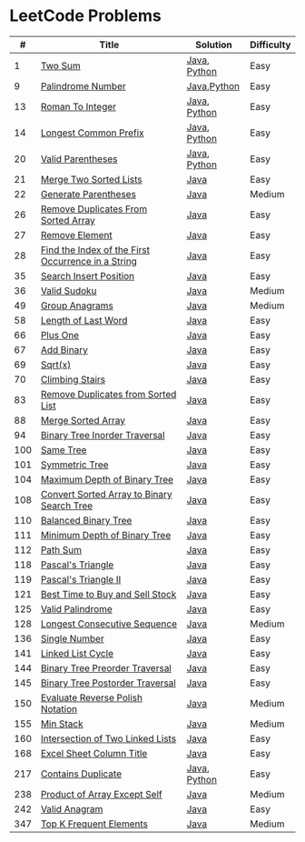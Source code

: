 LeetCode Problems
=================


| # | Title | Solution | Difficulty |
|---| ----- | -------- | ---------- |
|1|[Two Sum](https://leetcode.com/problems/two-sum/) | [Java](https://github.com/rokas293/LeetCode-Problems/blob/7426ec3b4403b735d60c71e3b0fc602c05ec754f/Algorithms/java/TwoSum/TwoSum.java), [Python](https://github.com/rokas293/LeetCode-Problems/blob/85e1e4bbcb41926639e9773315ec9feef517bc9e/Algorithms/python/TwoSum/TwoSum.py)|Easy|
|9|[Palindrome Number](https://leetcode.com/problems/palindrome-number/) | [Java](https://github.com/rokas293/LeetCode-Problems/blob/8d17e1d20b4d5fc86db5f3ada1eceaefc525b8e6/Algorithms/java/PalindromeNumber/PalindromeNumber.java),[Python](https://github.com/rokas293/LeetCode-Problems/blob/7cbbc71e6a7235fc582a0aa11c80b202ca05412f/Algorithms/python/PalindromeNumber/PalindromeNumber.py)|Easy|
|13|[Roman To Integer](https://leetcode.com/problems/roman-to-integer/) | [Java](https://github.com/rokas293/LeetCode-Problems/blob/1a4d192187fb254f0885fa5349bb137b18f165d9/Algorithms/java/RomanToInteger/RomanToInteger.java), [Python](https://github.com/rokas293/LeetCode-Problems/blob/48bbc65366e4a5cfe6493c918dbf4ef23664ebd8/Algorithms/python/RomanToInteger/RomanToInteger.py)|Easy|
|14|[Longest Common Prefix](https://leetcode.com/problems/longest-common-prefix/) | [Java](https://github.com/rokas293/LeetCode-Problems/blob/1a4d192187fb254f0885fa5349bb137b18f165d9/Algorithms/java/LongestCommonPrefix/LongestCommonPrefix.java), [Python](https://github.com/rokas293/LeetCode-Problems/blob/a4f328a4c3e1dd25c0a2b3ec9029756b7b724566/Algorithms/python/LongestCommonPrefix/LongestCommonPrefix.py)|Easy|
|20|[Valid Parentheses](https://leetcode.com/problems/valid-parentheses/) | [Java](https://github.com/rokas293/LeetCode-Problems/blob/a9dd46f0293b37087248083cc5dea4b024817a4e/Algorithms/java/ValidParenttheses/ValidParenttheses.java), [Python](https://github.com/rokas293/LeetCode-Problems/blob/25bc29266558b82e0acab9e84bfc5b82d90fbf76/Algorithms/python/ValidParenttheses/ValidParenttheses.py)|Easy|
|21|[Merge Two Sorted Lists](https://leetcode.com/problems/merge-two-sorted-lists/) | [Java](https://github.com/rokas293/LeetCode-Problems/blob/d210c0936d6cae03c45e93ce2d09285ecda57825/Algorithms/java/MergeTwoSortedLists/MergeTwoSortedLists.java)|Easy|
|22|[Generate Parentheses](https://leetcode.com/problems/generate-parentheses/) | [Java](https://github.com/rokas293/LeetCode-Problems/blob/e85891e2ad71b88b57b5ab5c55d36e21942bef86/Algorithms/java/GenerateParentheses/GenerateParentheses.java)|Medium|
|26|[Remove Duplicates From Sorted Array](https://leetcode.com/problems/remove-duplicates-from-sorted-array/) | [Java](https://github.com/rokas293/LeetCode-Problems/blob/28f84f63daa9b48a841aa886e44d366187aa6dc1/Algorithms/java/RemoveDuplicatesFromSortedArray/RemoveDuplicatesFromSortedArray.java)|Easy|
|27|[Remove Element](https://leetcode.com/problems/remove-element/) | [Java](https://github.com/rokas293/LeetCode-Problems/blob/159cb108f48a057e0b742669f49a79e5474555e7/Algorithms/java/RemoveElement/RemoveElement.java)|Easy|
|28|[Find the Index of the First Occurrence in a String](https://leetcode.com/problems/find-the-index-of-the-first-occurrence-in-a-string/) | [Java](https://github.com/rokas293/LeetCode-Problems/blob/ffbf374ef41ced76a48129a0c6b88f084a070739/Algorithms/java/FindTheIndexOfTheFirstOccurrenceInAString/FindTheIndexOfTheFirstOccurrenceInAString.java)|Easy|
|35|[Search Insert Position](https://leetcode.com/problems/search-insert-position/) | [Java](https://github.com/rokas293/LeetCode-Problems/blob/71a77fcb0788f20efe6c8967676c727132df6d02/Algorithms/java/SearchInsertPosition/SearchInsertPosition.java)|Easy|
|36|[Valid Sudoku](https://leetcode.com/problems/valid-sudoku/) | [Java](https://github.com/rokas293/LeetCode-Problems/blob/b59def669a2aeeeea027bce3f5e3e782c2f56405/Algorithms/java/ValidSudoku/ValidSudoku.java)|Medium|
|49|[Group Anagrams](https://leetcode.com/problems/group-anagrams/) | [Java](https://github.com/rokas293/LeetCode-Problems/blob/79c81cede6f41e8db12978f94b2a8d022b051859/Algorithms/java/GroupAnagrams/GroupAnagrams.java)|Medium|
|58|[Length of Last Word](https://leetcode.com/problems/length-of-last-word/) | [Java](https://github.com/rokas293/LeetCode-Problems/blob/2bfcef0c763817f2ef74f49fb7317188afe0db2d/Algorithms/java/LengthOfLastWord/LengthOfLastWord.java)|Easy|
|66|[Plus One](https://leetcode.com/problems/plus-one/) | [Java](https://github.com/rokas293/LeetCode-Problems/blob/fe6451cc31e90840d6c960676f4712aee8249341/Algorithms/java/PlusOne/PlusOne.java)|Easy|
|67|[Add Binary](https://leetcode.com/problems/add-binary/) | [Java](https://github.com/rokas293/LeetCode-Problems/blob/775dfa890f7341d94fa8355213e268ca625ad3f8/Algorithms/java/AddBinary/AddBinary.java)|Easy|
|69|[Sqrt(x)](https://leetcode.com/problems/sqrtx/) | [Java](https://github.com/rokas293/LeetCode-Problems/blob/5dc2d505fea840252abcebb8e4741a70eecf9564/Algorithms/java/Sqrt(x)/Sqrt(x).java)|Easy|
|70|[Climbing Stairs](https://leetcode.com/problems/climbing-stairs/) | [Java](https://github.com/rokas293/LeetCode-Problems/blob/7540fd1f6424ed055d0d876e4973aed78b2675fe/Algorithms/java/ClimbingStairs/ClimbingStairs.java)|Easy|
|83|[Remove Duplicates from Sorted List](https://leetcode.com/problems/remove-duplicates-from-sorted-list/) | [Java](https://github.com/rokas293/LeetCode-Problems/blob/8104d76df200ac56c26f2b5e52ba5322faa9bb64/Algorithms/java/RemoveDuplicatesFromSortedList/RemoveDuplicatesFromSortedList.java)|Easy|
|88|[Merge Sorted Array](https://leetcode.com/problems/merge-sorted-array/) | [Java](https://github.com/rokas293/LeetCode-Problems/blob/357eeca06aaaac251976fe189033bd13df3b4d18/Algorithms/java/MergeSortedArray/MergeSortedArray.java)|Easy|
|94|[Binary Tree Inorder Traversal](https://leetcode.com/problems/binary-tree-inorder-traversal/) | [Java](https://github.com/rokas293/LeetCode-Problems/blob/9c630cb2e64f6ac40efba247286ee7833899599d/Algorithms/java/BinaryTreeInorderTraversal/BinaryTreeInorderTraversal.java)|Easy|
|100|[Same Tree](https://leetcode.com/problems/same-tree/) | [Java](https://github.com/rokas293/LeetCode-Problems/blob/40570c45e5fb7f8a9bc1bf5628fca98864c3c7f5/Algorithms/java/SameTree/SameTree.java)|Easy|
|101|[Symmetric Tree](https://leetcode.com/problems/symmetric-tree/) | [Java](https://github.com/rokas293/LeetCode-Problems/blob/c23b48c9c04ca1e419268756a2ade0e652801489/Algorithms/java/SymmetricTree/SymmetricTree.java)|Easy|
|104|[Maximum Depth of Binary Tree](https://leetcode.com/problems/maximum-depth-of-binary-tree/) | [Java](https://github.com/rokas293/LeetCode-Problems/blob/6f81f52af739f6a46fef11c46471904dee4fd82d/Algorithms/java/MaximumDepthOfBinaryTree/MaximumDepthOfBinaryTree.java)|Easy|
|108|[Convert Sorted Array to Binary Search Tree](https://leetcode.com/problems/convert-sorted-array-to-binary-search-tree/) | [Java](https://github.com/rokas293/LeetCode-Problems/blob/615ee7841cd712c1132b9cd8c4b12b1b4cedd016/Algorithms/java/ConvertSortedArrayToBinarySearchTree/ConvertSortedArrayToBinarySearchTree.java)|Easy|
|110|[Balanced Binary Tree](https://leetcode.com/problems/balanced-binary-tree/) | [Java](https://github.com/rokas293/LeetCode-Problems/blob/e08216f45b1dd433adb4d22c73607360f1f57bc5/Algorithms/java/BalancedBinaryTree/BalancedBinaryTree.java)|Easy|
|111|[Minimum Depth of Binary Tree](https://leetcode.com/problems/minimum-depth-of-binary-tree/) | [Java](https://github.com/rokas293/LeetCode-Problems/blob/57f1b8f763d501938697ba020a40300fc4f69ed7/Algorithms/java/MinimumDepthOfBinaryTree/MinimumDepthOfBinaryTree.java)|Easy|
|112|[Path Sum](https://leetcode.com/problems/path-sum/) | [Java](https://github.com/rokas293/LeetCode-Problems/blob/3cb843110d3c739542ec9c1e4734c63a8a819aec/Algorithms/java/PathSum/PathSum.java)|Easy|
|118|[Pascal's Triangle](https://leetcode.com/problems/pascals-triangle/) | [Java](https://github.com/rokas293/LeetCode-Problems/blob/7d71676a87a9ba5b9656d8f4ec79ef8475647fcb/Algorithms/java/PascalsTriangle/PascalsTriangle.java)|Easy|
|119|[Pascal's Triangle II](https://leetcode.com/problems/pascals-triangle-ii/) | [Java](https://github.com/rokas293/LeetCode-Problems/blob/e45a27063e5b7c0f4da30cce3aab5b032262464e/Algorithms/java/PascalsTriangleII/PascalsTriangleII.java)|Easy|
|121|[Best Time to Buy and Sell Stock](https://leetcode.com/problems/best-time-to-buy-and-sell-stock/) | [Java](https://github.com/rokas293/LeetCode-Problems/blob/dcebdec90b13ba71e99f96579ae26365fb6e129c/Algorithms/java/BestTimeToBuyAndSellStock/BestTimeToBuyAndSellStock.java)|Easy|
|125|[Valid Palindrome](https://leetcode.com/problems/valid-palindrome/) | [Java](https://github.com/rokas293/LeetCode-Problems/blob/644e9e7ba0fc33ed67e2d1df6c81442cc726e5b6/Algorithms/java/ValidPalindrome/ValidPalindrome.java)|Easy|
|128|[Longest Consecutive Sequence](https://leetcode.com/problems/longest-consecutive-sequence/) | [Java](https://github.com/rokas293/LeetCode-Problems/blob/e295de49d0fc647e47d37dab085f06669e2df89a/Algorithms/java/LongestConsecutiveSequence/LongestConsecutiveSequence.java)|Medium|
|136|[Single Number](https://leetcode.com/problems/single-number/) | [Java](https://github.com/rokas293/LeetCode-Problems/blob/4cdd9446e648418c5efa8187dd4c0a002e1b3e20/Algorithms/java/SingleNumber/SingleNumber.java)|Easy|
|141|[Linked List Cycle](https://leetcode.com/problems/linked-list-cycle/) | [Java](https://github.com/rokas293/LeetCode-Problems/blob/e75cef79ce2286c83b2ffd1b8fb8a70375cd3c75/Algorithms/java/LinkedListCycle/LinkedListCycle.java)|Easy|
|144|[Binary Tree Preorder Traversal](https://leetcode.com/problems/binary-tree-preorder-traversal/) | [Java](https://github.com/rokas293/LeetCode-Problems/blob/b12c20539ce12ceef5920f33bf1c9f055ca670bc/Algorithms/java/BinaryTreePreorderTraversal/BinaryTreePreorderTraversal.java)|Easy|
|145|[Binary Tree Postorder Traversal](https://leetcode.com/problems/binary-tree-postorder-traversal/) | [Java](https://github.com/rokas293/LeetCode-Problems/blob/ceb2e0a7cbc7fb9f40ca90e1d8632afce8da4b98/Algorithms/java/BinaryTreePostorderTraversal/BinaryTreePostorderTraversal.java)|Easy|
|150|[Evaluate Reverse Polish Notation](https://leetcode.com/problems/evaluate-reverse-polish-notation/) | [Java](https://github.com/rokas293/LeetCode-Problems/blob/b9281a6e239025d50c1c91dca6adef1871f72db7/Algorithms/java/EvaluateReversePolishNotation/EvaluateReversePolishNotation.java)|Medium|
|155|[Min Stack](https://leetcode.com/problems/min-stack/) | [Java](https://github.com/rokas293/LeetCode-Problems/blob/6393b1d507392cccc2df80098f81c9b984a61fb1/Algorithms/java/MinStack/MinStack.java)|Medium|
|160|[Intersection of Two Linked Lists](https://leetcode.com/problems/intersection-of-two-linked-lists/) | [Java](https://github.com/rokas293/LeetCode-Problems/blob/961feaf0cb520afa9a13b9e5f2ab183951f7ff79/Algorithms/java/IntersectionOfTwoLinkedLists/IntersectionOfTwoLinkedLists.java)|Easy|
|168|[Excel Sheet Column Title](https://leetcode.com/problems/excel-sheet-column-title/) | [Java](https://github.com/rokas293/LeetCode-Problems/blob/715f07575001b23a4073d50aaaf972239130312c/Algorithms/java/ExcelSheetColumnTitle/ExcelSheetColumnTitle.java)|Easy|
|217|[Contains Duplicate](https://leetcode.com/problems/contains-duplicate/) | [Java](https://github.com/rokas293/LeetCode-Problems/blob/d6b2af1db8718079c8d315b8793f628b62ac2966/Algorithms/java/ContainsDuplicate/ContainsDuplicate.java), [Python](https://github.com/rokas293/LeetCode-Problems/blob/b58533a765b715949e270e425d6b1f64010d45be/Algorithms/python/ContainsDuplicate/ContainsDuplicate.py)|Easy|
|238|[Product of Array Except Self](https://leetcode.com/problems/product-of-array-except-self/) | [Java](https://github.com/rokas293/LeetCode-Problems/blob/e9f3428879b868a24cdf70716198bd13359d9ef3/Algorithms/java/ProductOfArrayExceptSelf/ProductOfArrayExceptSelf.java)|Medium|
|242|[Valid Anagram](https://leetcode.com/problems/valid-anagram/) | [Java](https://github.com/rokas293/LeetCode-Problems/blob/c1538f7040da676c422aed6ed44ab16d31328e57/Algorithms/java/ValidAnagram/ValidAnagram.java)|Easy|
|347|[Top K Frequent Elements](https://leetcode.com/problems/top-k-frequent-elements/) | [Java](https://github.com/rokas293/LeetCode-Problems/blob/892dd2ab552c7f7940e8067492da5d24729b855a/Algorithms/java/TopKFrequentElements/TopKFrequentElements.java)|Medium|

